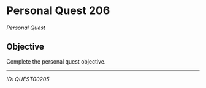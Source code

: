 # Personal Quest 206

*Personal Quest*

## Objective
Complete the personal quest objective.

---
*ID: QUEST00205*